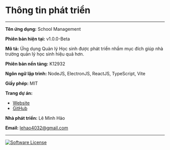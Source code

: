 # Thông tin phát triển
---
**Tên ứng dụng:** School Management

**Phiên bản hiện tại:** v1.0.0-Beta

**Mô tả:** Ứng dụng Quản lý Học sinh được phát triển nhầm mục đích giúp nhà trường quản lý học sinh hiệu quả hơn.

**Phiên bản nền tảng:** K12932

**Ngôn ngữ lập trình:** NodeJS, ElectronJS, ReactJS, TypeScript, Vite

**Giấy phép:** MIT

**Trang dự án:** 
 - [Website](https://xkjack.github.io/projects/SchoolManagement/)
 - [GitHub](https://github.io/xkjack/SchoolManagement)

**Nhà phát triển:** Lê Minh Hảo

**Email:** [lehao4032@gmail.com](mailto:lehao4032@gmail.com)

---
[![Software License](https://img.shields.io/badge/license-MIT-brightgreen.svg?style=flat-square)]()
